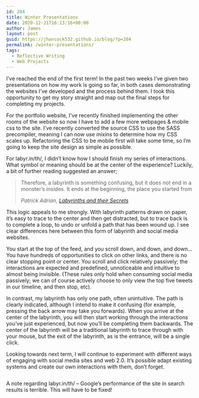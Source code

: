 ```yaml
---
id: 284
title: Winter Presentations
date: 2020-12-21T16:13:16+00:00
author: James
layout: post
guid: https://jhancock532.github.io/blog/?p=284
permalink: /winter-presentations/
tags:
  - Reflective Writing
  - Web Projects
---
```

I&#8217;ve reached the end of the first term! In the past two weeks I&#8217;ve given two presentations on how my work is going so far, in both cases demonstrating the websites I&#8217;ve developed and the process behind them. I took this opportunity to get my story straight and map out the final steps for completing my projects.

<!--more-->

For the portfolio website, I&#8217;ve recently finished implementing the other rooms of the website so now I have to add a few more webpages & mobile css to the site. I&#8217;ve recently converted the source CSS to use the SASS precompiler, meaning I can now use mixins to determine how my CSS scales up. Refactoring the CSS to be mobile first will take some time, so I&#8217;m going to keep the site design as simple as possible.

For labyr.in/th/, I didn&#8217;t know how I should finish my series of interactions. What symbol or meaning should be at the center of the experience? Luckily, a bit of further reading suggested an answer;

<blockquote class="wp-block-quote">
  <p>
    Therefore, a labyrinth is something confusing, but it does not end in a monster’s insides. It ends at the beginning, the place you started from
  </p>
  
  <cite>Patrick Adrian, <a href="http://www.dagroup.org/pabooks/Labyrinths_and_their_secrets.pdf">Labyrinths and their Secrets</a></cite>
</blockquote>

This logic appeals to me strongly. With labyrinth patterns drawn on paper, it&#8217;s easy to trace to the center and then get distracted, but to trace back is to complete a loop, to undo or unfold a path that has been wound up. I see clear differences here between this form of labyrinth and social media websites. 

You start at the top of the feed, and you scroll down, and down, and down&#8230; You have hundreds of opportunities to click on other links, and there is no clear stopping point or center. You scroll and click relatively passively; the interactions are expected and predefined, unnoticeable and intuitive to almost being invisible. (These rules only hold when consuming social media passively; we can of course actively choose to only view the top five tweets in our timeline, and then stop, etc).

In contrast, my labyrinth has only one path, often unintuitive. The path is clearly indicated, although I intend to make it confusing (for example, pressing the back arrow may take you forwards). When you arrive at the center of the labyrinth, you will then start working through the interactions you&#8217;ve just experienced, but now you&#8217;ll be completing them backwards. The center of the labyrinth will be a traditional labyrinth to trace through with your mouse, but the exit of the labyrinth, as is the entrance, will be a single click.

Looking towards next term, I will continue to experiment with different ways of engaging with social media sites and web 2.0. It&#8217;s possible adapt existing systems and create our own interactions with them, don&#8217;t forget.

<img loading="lazy" src="https://jhancock532.github.io/blog/wp-content/uploads/2020/12/google-performance-of-labyrinth-1-1024x578.jpg" alt="" class="wp-image-288" srcset="https://jhancock532.github.io/blog/wp-content/uploads/2020/12/google-performance-of-labyrinth-1-1024x578.jpg 1024w, https://jhancock532.github.io/blog/wp-content/uploads/2020/12/google-performance-of-labyrinth-1-300x169.jpg 300w, https://jhancock532.github.io/blog/wp-content/uploads/2020/12/google-performance-of-labyrinth-1-768x434.jpg 768w, https://jhancock532.github.io/blog/wp-content/uploads/2020/12/google-performance-of-labyrinth-1-1536x868.jpg 1536w, https://jhancock532.github.io/blog/wp-content/uploads/2020/12/google-performance-of-labyrinth-1.jpg 1912w" sizes="(max-width: 767px) 89vw, (max-width: 1000px) 54vw, (max-width: 1071px) 543px, 580px" /> 

A note regarding labyr.in/th/ &#8211; Google&#8217;s performance of the site in search results is terrible. This will have to be fixed!
